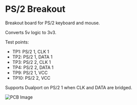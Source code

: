 # PS/2 Breakout

Breakout board for PS/2 keyboard and mouse.

Converts 5v logic to 3v3.

Test points:

- TP1: PS/2 1, CLK 1
- TP2: PS/2 1, DATA 1
- TP3: PS/2 2, CLK 1
- TP4: PS/2 2, DATA 1
- TP9: PS/2 1, VCC
- TP10: PS/2 2, VCC

Supports Dualport on PS/2 1 when CLK and DATA are bridged.

![PCB Image](pcb.png)

